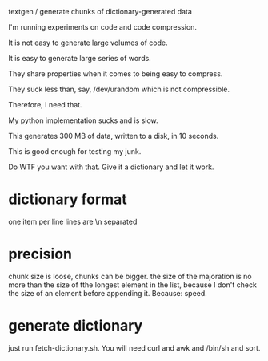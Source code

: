 textgen / generate chunks of dictionary-generated data

I'm running experiments on code and code compression.

It is not easy to generate large volumes of code.

It is easy to generate large series of words.

They share properties when it comes to being easy to compress.

They suck less than, say, /dev/urandom which is not compressible.

Therefore, I need that.

My python implementation sucks and is slow.

This generates 300 MB of data, written to a disk, in 10 seconds.

This is good enough for testing my junk.

Do WTF you want with that. Give it a dictionary and let it work.

# dictionary format
one item per line
lines are \n separated

# precision

chunk size is loose, chunks can be bigger. the size of the majoration is no more than the size of tthe longest element in the list, because I don't check the size of an element before appending it. Because: speed.

# generate dictionary

just run fetch-dictionary.sh. You will need curl and awk and /bin/sh and sort.
